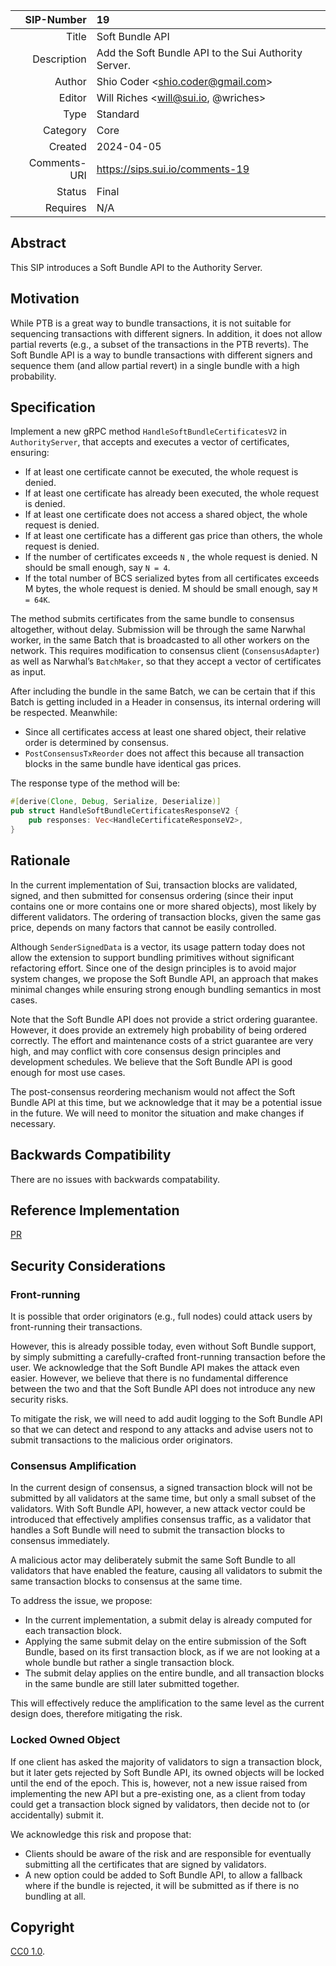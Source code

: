 |   SIP-Number | 19 |
|         ---: | :--- |
|        Title | Soft Bundle API |
|  Description | Add the Soft Bundle API to the Sui Authority Server. |
|       Author | Shio Coder \<shio.coder@gmail.com\> |
|       Editor | Will Riches \<will@sui.io, @wriches\> |
|         Type | Standard |
|     Category | Core |
|      Created | 2024-04-05 |
| Comments-URI | https://sips.sui.io/comments-19 |
|       Status | Final |
|     Requires | N/A |

## Abstract

This SIP introduces a Soft Bundle API to the Authority Server.

## Motivation

While PTB is a great way to bundle transactions, it is not suitable for sequencing transactions with different signers.
In addition, it does not allow partial reverts (e.g., a subset of the transactions in the PTB reverts). The Soft Bundle API is a way to bundle transactions with different signers and sequence them (and allow partial revert) in a single bundle with a high probability.

## Specification

Implement a new gRPC method `HandleSoftBundleCertificatesV2` in `AuthorityServer`, that accepts and executes a vector of certificates, ensuring:

- If at least one certificate cannot be executed, the whole request is denied.
- If at least one certificate has already been executed, the whole request is denied.
- If at least one certificate does not access a shared object, the whole request is denied.
- If at least one certificate has a different gas price than others, the whole request is denied.
- If the number of certificates exceeds `N` , the whole request is denied.
  N should be small enough, say `N = 4`.
- If the total number of BCS serialized bytes from all certificates exceeds M bytes, the whole request is denied. M should be small enough, say `M = 64K`.

The method submits certificates from the same bundle to consensus altogether, without delay.
Submission will be through the same Narwhal worker, in the same Batch that is broadcasted to all other workers on the network.
This requires modification to consensus client (`ConsensusAdapter`) as well as Narwhal’s `BatchMaker`, so that they accept a vector of certificates as input.

After including the bundle in the same Batch, we can be certain that if this Batch is getting included in a Header in consensus, its internal ordering will be respected.
Meanwhile:

- Since all certificates access at least one shared object, their relative order is determined by consensus.
- `PostConsensusTxReorder` does not affect this because all transaction blocks in the same bundle have identical gas prices.

The response type of the method will be:

```Rust
#[derive(Clone, Debug, Serialize, Deserialize)]
pub struct HandleSoftBundleCertificatesResponseV2 {
    pub responses: Vec<HandleCertificateResponseV2>,
}
```

## Rationale

In the current implementation of Sui, transaction blocks are validated, signed, and then submitted for consensus ordering (since their input contains one or more contains one or more shared objects), most likely by different validators. The ordering of transaction blocks, given the same gas price, depends on many factors that cannot be easily controlled.

Although `SenderSignedData` is a vector, its usage pattern today does not allow the extension to support bundling primitives without significant refactoring effort. Since one of the design principles is to avoid major system changes, we propose the Soft Bundle API, an approach that makes minimal changes while ensuring strong enough bundling semantics in most cases.

Note that the Soft Bundle API does not provide a strict ordering guarantee. However, it does provide an extremely high probability of being ordered correctly. The effort and maintenance costs of a strict guarantee are very high, and may conflict with core consensus design principles and development schedules. We believe that the Soft Bundle API is good enough for most use cases.

The post-consensus reordering mechanism would not affect the Soft Bundle API at this time, but we acknowledge that it may be a potential issue in the future. We will need to monitor the situation and make changes if necessary.

## Backwards Compatibility

There are no issues with backwards compatability.

## Reference Implementation

[PR](https://github.com/MystenLabs/sui/pull/17066/files)

## Security Considerations


### Front-running

It is possible that order originators (e.g., full nodes) could attack users by front-running their transactions.

However, this is already possible today, even without Soft Bundle support, by simply submitting a carefully-crafted front-running transaction before the user. We acknowledge that the Soft Bundle API makes the attack even easier. However, we believe that there is no fundamental difference between the two and that the Soft Bundle API does not introduce any new security risks.

To mitigate the risk, we will need to add audit logging to the Soft Bundle API so that we can detect and respond to any attacks and advise users not to submit transactions to the malicious order originators.


### Consensus Amplification

In the current design of consensus, a signed transaction block will not be submitted by all validators at the same time, but only a small subset of the validators.
With Soft Bundle API, however, a new attack vector could be introduced that effectively amplifies consensus traffic, as a validator that handles a Soft Bundle will need to submit the transaction blocks to consensus immediately.

A malicious actor may deliberately submit the same Soft Bundle to all validators that have enabled the feature, causing all validators to submit the same transaction blocks to consensus at the same time.

To address the issue, we propose:
- In the current implementation, a submit delay is already computed for each transaction block.
- Applying the same submit delay on the entire submission of the Soft Bundle, based on its first transaction block, as if we are not looking at a whole bundle but rather a single transaction block.
- The submit delay applies on the entire bundle, and all transaction blocks in the same bundle are still later submitted together.

This will effectively reduce the amplification to the same level as the current design does, therefore mitigating the risk.

### Locked Owned Object

If one client has asked the majority of validators to sign a transaction block, but it later gets rejected by Soft Bundle API, its owned objects will be locked until the end of the epoch.
This is, however, not a new issue raised from implementing the new API but a pre-existing one, as a client from today could get a transaction block signed by validators, then decide not to (or accidentally) submit it.

We acknowledge this risk and propose that:
- Clients should be aware of the risk and are responsible for eventually submitting all the certificates that are signed by validators.
- A new option could be added to Soft Bundle API, to allow a fallback where if the bundle is rejected, it will be submitted as if there is no bundling at all.


## Copyright

[CC0 1.0](../LICENSE.md).
